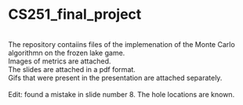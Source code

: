 # CS251_final_project <br>
<br>
The repository contaiins files of the implemenation of the Monte Carlo algorithmn on the frozen lake game. <br>
Images of metrics are attached. <br>
The slides are attached in a pdf format. <br>
Gifs that were present in the presentation are attached separately. <br>
<br>
Edit: found a mistake in slide number 8. The hole locations are known.
